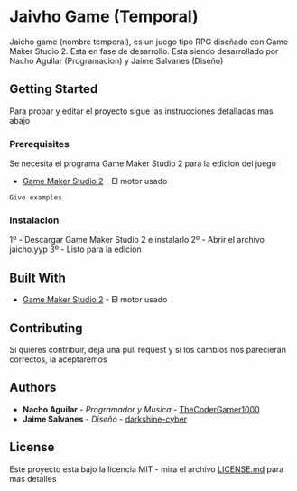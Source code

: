 # Jaivho Game (Temporal)

Jaicho game (nombre temporal), es un juego tipo RPG diseñado con Game Maker Studio 2. Esta en fase de desarrollo. Esta siendo desarrollado por Nacho Aguilar (Programacion) y Jaime Salvanes (Diseño)

## Getting Started

Para probar y editar el proyecto sigue las instrucciones detalladas mas abajo

### Prerequisites

 Se necesita el programa Game Maker Studio 2 para la edicion del juego
* [Game Maker Studio 2](https://www.yoyogames.com/gamemaker) - El motor usado

```
Give examples
```

### Instalacion

1º - Descargar Game Maker Studio 2 e instalarlo
2º - Abrir el archivo jaicho.yyp
3º - Listo para la edicion


## Built With

* [Game Maker Studio 2](https://www.yoyogames.com/gamemaker) - El motor usado

## Contributing

Si quieres contribuir, deja una pull request y si los cambios nos parecieran correctos, la aceptaremos

## Authors

* **Nacho Aguilar** - *Programador y Musica* - [TheCoderGamer1000](https://github.com/TheCoderGamer1000)
* **Jaime Salvanes** - *Diseño* - [darkshine-cyber](https://github.com/darkshine-cyber)

## License

Este proyecto esta bajo la licencia MIT - mira el archivo [LICENSE.md](LICENSE.md) para mas detalles
